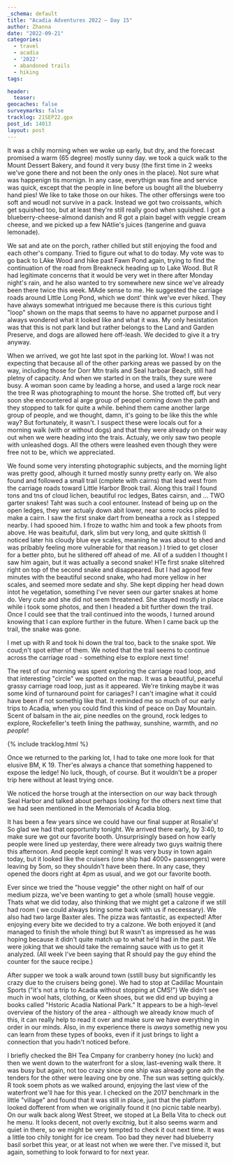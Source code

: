 ```yaml
---
_schema: default
title: "Acadia Adventures 2022 – Day 15"
author: Zhanna
date: "2022-09-21"
categories: 
  - travel
  - acadia
  - '2022'
  - abandoned trails
  - hiking
tags:

header:
  teaser:
geocaches: false
surveymarks: false
tracklog: 21SEP22.gpx
post_id: 14013
layout: post  
---
```


It was a chily morning when we woke up early, but dry, and the forecast promised a warm (65 degree) mostly sunny day. we took a quick walk to the Mount Dessert Bakery, and found it very busy (the first time in 2 weeks we've gone there and not been the only ones in the place).  Not sure what was happenign tis mornign. In any case, everythign was fine and service was quick, except that the people in line before us bought all the blueberry hand pies! We like to take those on our hikes. The other offersings were too soft and woudl not survive in a pack. Instead we got two croissants, which get squished too, but at least they're still really good when squished. I got a blueberry-cheese-almond danish and R got a plain bagel with veggie cream cheese, and we picked up a few NAtlie's juices (tangerine and guava lemonade).

We sat and ate on the porch, rather chilled but still enjoying the food and each other's company. Tried to figure out what to do today. My vote was to go back to LAke Wood and hike past Fawn Pond again, trying to find the continuation of the road from Breakneck heading up to Lake Wood. But R had legitimate concerns that it would be very wet in there after Monday night's rain, and he also wanted to try somewhere new since we've already been there twice this week. MAde sense to me. He suggested the carriage roads around Little Long Pond, which we dont' think we've ever hiked. They have always somewhat intrigued me because there is this curious tight "loop" shown on the maps that seems to have no apparnet purpose and I always wondered what it looked like and what it was. My only hesistation was that this is not park land but rather belongs to the Land and Garden Preserve, and dogs are allowed here off-leash. We decided to give it a try anyway.

When we arrived, we got hte last spot in the parking lot. Wow! I was not expecting that because all of the other parking areas we passed by on the way, including those for Dorr Mtn trails and Seal harboar Beach, still had pletny of capacity. And when we started in on the trails, they sure were busy. A woman soon came by leading a horse, and used a large rock near the tree R was photographing to mount the horse. She trotted off, but very soon she encountered al arge group of peopel coming down the path and they stopped to talk for quite a while. behind them came another large group of people, and we thought, damn, it's going to be like this the whle way? But fortunately, it wasn't. I suspect these were locals out for a morning walk (with or without dogs) and that they were already on their way out when we were heading into the trais. Actualy, we only saw two people with unleashed dogs. All the others were leashed even though they were free not to be, which we appreciated.

We found some very intersting photographic subjects, and the morning light was pretty good, alhough it turned mostly sunny pretty early on. We also found and followed a small trail (cmplete with cairns) that lead west from the carriage roads toward Little Harbor Brook trail. Along this trail I found tons and tns of cloud lichen, beautiful roc ledges, Bates cairsn, and ... TWO garter snakes! Taht was such a cool entouner. Instead of being up on the open ledges, they wer actualy down abit lower, near some rocks piled to make a cairn. I saw the first snake dart from beneatha a rock as I stepped nearby. I had spooed him. I froze to wathc him and took a few phoots from above. He was beaituful, dark, slim but very long, and quite skittish (I noticed later his cloudy blue eye scales, meaning he was about to shed and was pribably feeling more vulnerable for that reason.) I tried to get closer for a better phto, but he slithered off ahead of me. All of a sudden I thought I saw him again, but it was actually a second snake! HTe first snake slitehred right on top of the second snake and disappeared. But I had agood few minutes with the beautiful second snake, who had more yellow in her scales, and seemed more sedate and shy. She kept dipping her head down intot he vegetation, something I've never seen our garter snakes at home do. Very cute and she did not seem threatened. She stayed mostly in place while i took some photos, and then I headed a bit further down the trail. Once I could see that the trail continued into the woods, I turned around knowing that I can explore further in the future. When I came back up the trail, the snake was gone. 

I met up with R and took hi down the tral too, back to the snake spot. We coud;n't spot either of them. We noted that the trail seems to continue across the carriage road - something else to explore next time!

The rest of our morning was spent exploring the carriage road loop, and that interesting "circle" we spotted on the map. It was a beautiful, peaceful grassy carriage road loop, just as it appeared. We're tinking maybe it was some kind of turnaround point for cariages? I can't imagine what it could have been if not somethig like that. It reminded me so much of our early trips to Acadia, when you could find this kind of peace on Day Mountain. Scent of balsam in the air, pine needles on the ground, rock ledges to explore, Rockefeller's teeth lining the pathway, sunshine, warmth, and _no people_!

{% include tracklog.html %}

Once we returned to the parking lot, I had to take one more look for that elusive BM, K 19. Ther'es always a chance that something happened to expose the ledge! No luck, though, of course. But it wouldn't be a proper trip here without at least trying once.

We noticed the horse trough at the intersection on our way back through Seal Harbor and talked about perhaps looking for the others next time that we had seen mentioned in the Memorials of Acadia blog.

It has been a few years since we could have our final supper at Rosalie's! So glad we had that opportunity tonight. We arrived there early, by 3:40, to make sure we got our favorite booth. Unsurprisingly based on how early people were lined up yesterday, there were already two guys waitnig there this afternoon. And people kept coming! It was very busy in town again today, but it looked like the cruisers (one ship had 4000+ passengers) were leaving by 5om, so they shouldn't have been there. In any case, they opened the doors right at 4pm as usual, and we got our favorite booth. 

Ever since we tried the "house veggie" the other night on half of our medium pizza, we've been wanting to get a whole (small) house veggie. Thats what we did today, also thinking that we might get a calzone if we still had room ( we could always bring some back with us if neceessary). We also had two large Baxter ales. The pizza was fantastic, as expected! After enjoying every bite we decided to try a calzone. We both enjoyed it (and managed to finish the whole thing) but R wasn't as impressed as he was hoping because it didn't quite match up to what he'd had in the past. We were joking that we should take the remainng sauce with us to get it analyzed. (All week I've been saying that R should pay the guy ehind the counter for the sauce recipe.) 

After supper we took a walk around town (sstill busy but significantly les crazy due to the cruisers being gone). We had to stop at Cadillac Mountain Sports ("it's not a trip to Acadia without stopping at CMS!") We didn't see much in wool hats, clothing, or Keen shoes, but we did end up buying a books called "Hstoric Acadia National Park." It appears to be a high-level overview of the history of the area - although we already know much of this, it can really help to read it over and make sure we have everything in order in our minds. Also, in my experience there is _aways_ somethig new you can learn from these types of books, even if it just brings to light a connection that you hadn't noticed before.

I briefly checked the BH Tea Cmpany for cranberry honey (no luck) and then we went down to the waterfront for a slow, last-evening walk there. It was busy but again, not too crazy since one ship was already gone adn the tenders for the other were leaving one by one.  The sun was setting quickly. R took soem phots as we walked around, enjoying the last view of the waterfront we'll hae for this year. I checked on the 2017 benchmark in the little "village" and found that it was still in place, just that the platform looked dofferent from when we originally found it (no picnic table nearby). On our walk back along West Street, we stoped at La Bella Vita to check out he menu. It looks decent, not overly excitnig, but it also seems warm and quiet in there, so we might be very tempted to check it out next time. It was a little too chily tonight for ice cream. Too bad they never had blueberry basil sorbet this year, or at least not when we were ther. I've missed it, but again, something to look forward to for next year.
